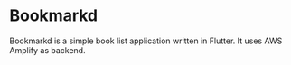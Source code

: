 # Bookmarkd

Bookmarkd is a simple book list application written in Flutter. It uses AWS Amplify as backend.
